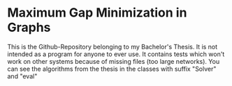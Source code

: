 # Maximum Gap Minimization in Graphs

This is the Github-Repository belonging to my Bachelor's Thesis. It is not intended as a program for anyone to ever use.
It contains tests which won't work on other systems because of missing files (too large networks). 
You can see the algorithms from the thesis in the classes with suffix "Solver" and "eval"
